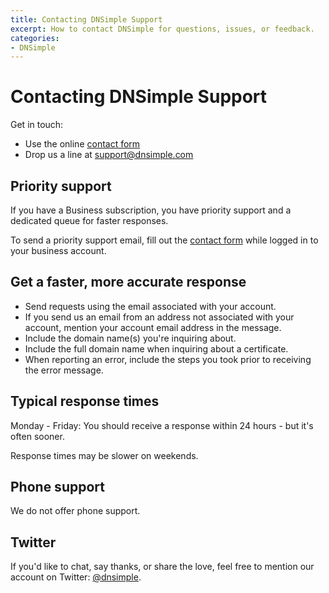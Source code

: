 ```yaml
---
title: Contacting DNSimple Support
excerpt: How to contact DNSimple for questions, issues, or feedback.
categories:
- DNSimple
---
```


# Contacting DNSimple Support

Get in touch:

- Use the online [contact form](https://dnsimple.com/contact)
- Drop us a line at [support@dnsimple.com](mailto:support@dnsimple.com)

## Priority support

If you have a Business subscription, you have priority support and a dedicated queue for faster responses. 

To send a priority support email, fill out the [contact form](https://dnsimple.com/contact) while logged in to your business account.

## Get a faster, more accurate response

- Send requests using the email associated with your account. 
- If you send us an email from an address not associated with your account, mention your account email address in the message.
- Include the domain name(s) you're inquiring about.
- Include the full domain name when inquiring about a certificate.
- When reporting an error, include the steps you took prior to receiving the error message.

## Typical response times 

Monday - Friday: You should receive a response within 24 hours - but it's often sooner. 

Response times may be slower on weekends.

## Phone support

We do not offer phone support.

## Twitter

If you'd like to chat, say thanks, or share the love, feel free to mention our account on Twitter: [@dnsimple](https://twitter.com/dnsimple).
